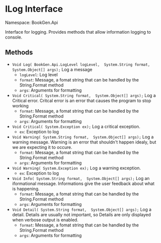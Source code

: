 # ILog Interface

Namespace: BookGen.Api

 Interface for logging. Provides methods that allow information logging to console. 

## Methods

* `Void Log( BookGen.Api.LogLevel logLevel,  System.String format,  System.Object[] args);`
     Log a message 
    * `logLevel`: Log level
    * `format`: Message, a fomat string that can be handled by the String.Format method
    * `args`: Arguments for formatting
* `Void Critical( System.String format,  System.Object[] args);`
     Log a Critical error. Critcal error is an error that causes the program to stop working 
    * `format`: Message, a fomat string that can be handled by the String.Format method
    * `args`: Arguments for formatting
* `Void Critical( System.Exception ex);`
     Log a critical exception. 
    * `ex`: Exception to log
* `Void Warning( System.String format,  System.Object[] args);`
     Log a warning message. Warning is an error that shouldn't happen idealy, but we are expecting it to occure. 
    * `format`: Message, a fomat string that can be handled by the String.Format method
    * `args`: Arguments for formatting
* `Void Warning( System.Exception ex);`
     Log a warning exception. 
    * `ex`: Exception to log
* `Void Info( System.String format,  System.Object[] args);`
     Log an iformational message. Informations give the user feedback about what is happening. 
    * `format`: Message, a fomat string that can be handled by the String.Format method
    * `args`: Arguments for formatting
* `Void Detail( System.String format,  System.Object[] args);`
     Log a detail. Details are usually not important, so Details are only displayed when verbose output is enabled. 
    * `format`: Message, a fomat string that can be handled by the String.Format method
    * `args`: Arguments for formatting
